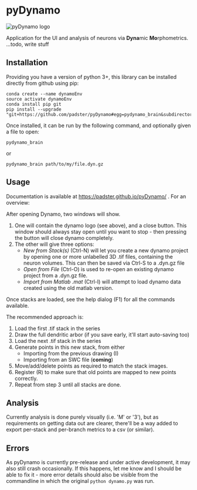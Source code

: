 # pyDynamo
![pyDynamo logo](https://padster.github.io/pyDynamo/tmpLogo.png)

Application for the UI and analysis of neurons via **Dyna**mic **Mo**rphometrics.
...todo, write stuff

## Installation

Providing you have a version of python 3+, this library can be installed directly from github using pip:
```
conda create --name dynamoEnv
source activate dynamoEnv
conda install pip git
pip install --upgrade "git+https://github.com/padster/pyDynamo#egg=pydynamo_brain&subdirectory=pydynamo_brain"
```
Once installed, it can be run by the following command, and optionally given a file to open:
```
pydynamo_brain
```
or
```
pydynamo_brain path/to/my/file.dyn.gz
```

## Usage
Documentation is available at https://padster.github.io/pyDynamo/ . For an overview:

After opening Dynamo, two windows will show.
1)  One will contain the dynamo logo (see above), and a close button. This window should always stay open until you want to stop - then pressing the button will close dynamo completely.
2) The other will give three options:
    * *New from Stack(s)* (Ctrl-N) will let you create a new dynamo project by opening one or more unlabelled 3D .tif files, containing the neuron volumes. This can then be saved via Ctrl-S to a .dyn.gz file
    * *Open from File* (Ctrl-O) is used to re-open an existing dynamo project from a .dyn.gz file.
    * *Import from Matlab .mat* (Ctrl-I) will attempt to load dynamo data created using the old matlab version.

Once stacks are loaded, see the help dialog (F1) for all the commands available.

The recommended approach is:
1) Load the first .tif stack in the series
2) Draw the full dendritic arbor (if you save early, it'll start auto-saving too)
3) Load the next .tif stack in the series
4) Generate points in this new stack, from either
    * Importing from the previous drawing (I)
    * Importing from an SWC file (**coming**)
5) Move/add/delete points as required to match the stack images.
6) Register (R) to make sure that old points are mapped to new points correctly.
7) Repeat from step 3 until all stacks are done.

## Analysis
Currently analysis is done purely visually (i.e. 'M' or '3'), but as requirements on getting data out are clearer, there'll be a way added to export per-stack and per-branch metrics to a csv (or similar).

## Errors
As pyDynamo is currently pre-release and under active development, it may also still crash occasionally.
If this happens, let me know and I should be able to fix it - more error details should also be visible from the commandline in which the original `python dynamo.py` was run.
